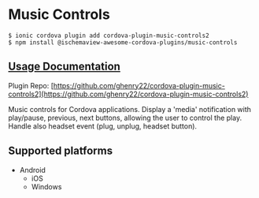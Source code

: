# Music Controls

```
$ ionic cordova plugin add cordova-plugin-music-controls2
$ npm install @ischemaview-awesome-cordova-plugins/music-controls
```

## [Usage Documentation](https://danielsogl.gitbook.io/awesome-cordova-plugins/plugins/music-controls/)

Plugin Repo: [https://github.com/ghenry22/cordova-plugin-music-controls2](https://github.com/ghenry22/cordova-plugin-music-controls2)

Music controls for Cordova applications.
Display a 'media' notification with play/pause, previous, next buttons, allowing the user to control the play.
Handle also headset event (plug, unplug, headset button).

## Supported platforms

- Android
  - iOS
  - Windows
  


